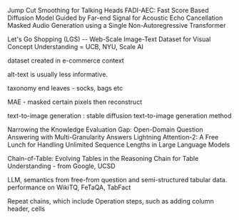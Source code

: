 Jump Cut Smoothing for Talking Heads
FADI-AEC: Fast Score Based Diffusion Model Guided by Far-end Signal for Acoustic Echo Cancellation
Masked Audio Generation using a Single Non-Autoregressive Transformer

Let's Go Shopping (LGS) -- Web-Scale Image-Text Dataset for Visual Concept Understanding = UCB, NYU, Scale AI

dataset created in e-commerce context

alt-text is usually less informative.

taxonomy end leaves - socks, bags etc

MAE - masked certain pixels then reconstruct

text-to-image generation : stable diffusion text-to-image generation method


Narrowing the Knowledge Evaluation Gap: Open-Domain Question Answering with Multi-Granularity Answers
Lightning Attention-2: A Free Lunch for Handling Unlimited Sequence Lengths in Large Language Models

Chain-of-Table: Evolving Tables in the Reasoning Chain for Table Understanding - from Google, UCSD

LLM, semantics from free-from question and semi-structured tabular data. performance on WikiTQ, FeTaQA, TabFact

Repeat chains, which include
Operation steps, such as adding column header, cells

